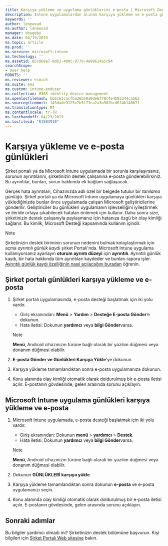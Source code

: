 ```yaml
---
title: Karşıya yükleme ve uygulama günlüklerini e-posta | Microsoft Docs
description: Intune uygulamalardan alınan karşıya yükleme ve e-posta günlükleri
keywords: ''
author: lenewsad
ms.author: lanewsad
manager: dougeby
ms.date: 04/19/2019
ms.topic: article
ms.prod: ''
ms.service: microsoft-intune
ms.technology: ''
ms.assetid: 85c868e7-8d63-480c-9770-4e99614a5c94
searchScope:
- User help
ROBOTS: ''
ms.reviewer: esmich
ms.suite: ems
ms.custom: intune-enduser
ms.collection: M365-identity-device-management
ms.openlocfilehash: bb6c63cacfba26b58a0de6f70c4e4b93344ca562
ms.sourcegitcommit: 143dade9125e7b5173ca2a3a902bcd6f4b14067f
ms.translationtype: MT
ms.contentlocale: tr-TR
ms.lasthandoff: 04/23/2019
ms.locfileid: "61503910"
---
```

# <a name="upload-and-email-logs"></a>Karşıya yükleme ve e-posta günlükleri  

Şirket portalı ya da Microsoft Intune uygulamada bir sorunla karşılaşırsanız, sorunun ayrıntılarını, şirketinizin destek çalışanına e-posta gönderebilirsiniz. Bu ayrıntılar, bunları, sorun hakkında ek bağlam sağlayacak.  

Gerçek hata ayrıntıları, Cihazınızda adlı özel bir belgede tutulur bir _tanılama günlüğü_. Şirket portalı ya da Microsoft Intune uygulamaya günlükleri karşıya yüklediğinizde bunlar önce uygulamada çalışan Microsoft geliştiricilerine gönderilir. Geliştiriciler bu günlükleri uygulamanın işlevselliğini iyileştirmek ve ileride ortaya çıkabilecek hataları önlemek için kullanır. Daha sonra size, şirketinizin destek çalışanıyla paylaşmanız için hatanıza özgü bir olay kimliği sağlanır. Bu kimlik, Microsoft Desteği kapsamında kullanım içindir.  

> [!Note]
> Şirketinizin destek biriminin sorunun nedenini bulmak kolaylaştırmak için açma _ayrıntılı günlük kaydı_ şirket Portalı'nda. Microsoft Intune uygulama kullanıyorsanız ayarlayın **oturum ayrıntı düzeyi** için **ayrıntılı**. Ayrıntılı günlük kaydı, bir hata hakkında tüm ayrıntıları kaydeder ve bunları rapora işler. [Ayrıntılı günlük kaydı özelliğinin nasıl açılacağını buradan](use-verbose-logging-to-help-your-it-administrator-fix-device-issues-android.md) öğrenin.  

## <a name="upload-and-email-logs-from-company-portal"></a>Şirket portalı günlükleri karşıya yükleme ve e-posta  

1.  Şirket portalı uygulamasında, e-posta desteği başlatmak için iki yolu vardır.
    * Giriş ekranından: **Menü** > **Yardım** > **Desteğe E-posta Gönder**’e dokunun.  
    * Hata iletisi: Dokunun **yardımcı** veya **bilgi Gönder**varsa.  

    > [!NOTE]
    > **Menü**, Android cihazınızın türüne bağlı olarak bir yazılım düğmesi veya donanım düğmesi olabilir.  

3.  **E-posta Gönder ve Günlükleri Karşıya Yükle**’ye dokunun.  
4.  Karşıya yükleme tamamlandıktan sonra e-posta uygulamanıza dokunun. 
5. Konu alanında olay kimliği otomatik olarak doldurulmuş bir e-posta iletisi açılır. E-postanın gövdesinde, gelen arasında sorunu açıklayın.    


 ## <a name="upload-and-email-logs-from-microsoft-intune-app"></a>Microsoft Intune uygulama günlükleri karşıya yükleme ve e-posta   

1.  Microsoft Intune uygulamada, e-posta desteği başlatmak için iki yolu vardır.  
    * Giriş ekranından: Dokunun **menü** > **yardımcı** > **Destek**.  
    * Hata iletisi: Dokunun **yardımcı** veya **bilgi Gönder**varsa.  

    > [!NOTE]
    > **Menü**, Android cihazınızın türüne bağlı olarak bir yazılım düğmesi veya donanım düğmesi olabilir.

3.  Dokunun **GÜNLÜKLERİ karşıya yükle**.  
4.  Karşıya yükleme tamamlandıktan sonra dokunun **e-posta** ve e-posta uygulamanızı seçin.  
5. Konu alanında olay kimliği otomatik olarak doldurulmuş bir e-posta iletisi açılır. E-postanın gövdesinde, gelen arasında sorunu açıklayın.  

## <a name="next-steps"></a>Sonraki adımlar  

Bu bilgiler yardımcı olmadı mı? Şirketinizin destek bölümüne başvurun. Kişi bilgileri için [Şirket Portalı Web sitesine](https://go.microsoft.com/fwlink/?linkid=2010980) bakın.

